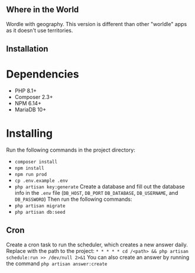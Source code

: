 ## Where in the World
Wordle with geography. This version is different than other "worldle" apps as it doesn't use territories.

## Installation
# Dependencies
- PHP 8.1+
- Composer 2.3+
- NPM 6.14+
- MariaDB 10+

# Installing
Run the following commands in the project directory:
- `composer install`
- `npm install`
- `npm run prod`
- `cp .env.example .env`
- `php artisan key:generate`
Create a database and fill out the database info in the `.env` file (`DB_HOST`, `DB_PORT` `DB_DATABASE`, `DB_USERNAME`, and `DB_PASSWORD`)
Then run the following commands:
- `php artisan migrate`
- `php artisan db:seed`

## Cron
Create a cron task to run the scheduler, which creates a new answer daily. Replace <path> with the path to the project:
`* * * * * cd /<path> && php artisan schedule:run >> /dev/null 2>&1`
You can also create an answer by running the command `php artisan answer:create`